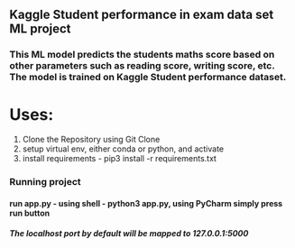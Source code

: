 ## Kaggle Student performance in exam data set ML project

### This ML model predicts the students maths score based on other parameters such as reading score, writing score, etc. The model is trained on Kaggle Student performance dataset.

# Uses:
1. Clone the Repository using Git Clone
2. setup virtual env, either conda or python, and activate
3. install requirements - pip3 install -r requirements.txt

### Running project
#### run app.py - using shell - python3 app.py, using PyCharm simply press run button
##### The localhost port by default will be mapped to 127.0.0.1:5000
